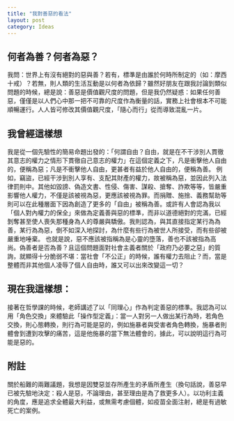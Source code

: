 ```yaml
---
title: "我對善惡的看法"
layout: post
category: Ideas
---
```

## 何者為善？何者為惡？
我問：世界上有沒有絕對的惡與善？若有，標準是由誰於何時所制定的（如：摩西十戒）？若無，則人類的生活互動是以何者為依歸？雖然好朋友在跟我討論到類似問題的時候，總是說：善惡是價值觀尺度的問題，但是我仍然疑惑：如果任何善惡，僅僅是以人們心中那一把不可靠的尺度作為衡量的話，實務上社會根本不可能順暢運行。人人皆可修改其價值觀尺度，「隨心而行」從而導致混亂一片。

## 我曾經這樣想
我是從一個先驗性的簡易命題出發的：「何謂自由？自由，就是在不干涉別人貫徹其意志的權力之情形下貫徹自己意志的權力」在這個定義之下，凡是衝擊他人自由的，便稱為惡；凡是不衝擊他人自由，更甚者有益於他人自由的，便稱為善。
例如，竊盜，已經干涉到別人享有、支配其財產的權力，故被稱為惡，並因此列入法律罰則中。其他如毀謗、偽造文書、性侵、傷害、謀殺、搶奪、詐欺等等，皆嚴重影響他人權力，不僅是該被視為惡，更應該被視為罪。而捐贈、施捨、義務幫助等則可以在此種層面下因為創造了更多的「自由」被稱為善。或許有人會認為我以「個人對內權力的保全」來做為定義善與惡的標準，而非以道德絕對的完滿，已經剝奪甚至使人喪失那種身為人的尊嚴與驕傲。我則認為，與其直接指定某行為為善，某行為為惡，倒不如深入地探討，為什麼有些行為被世人所接受，而有些卻被嚴重地唾棄。
也就是說，惡不應該被指稱為是心靈的墮落，善也不該被指為高尚。偽善者是否為善？且這個問題面對社會主義者關於「政府乃必要之惡」的質詢，就顯得十分脆弱不堪：當社會「不公正」的時候，誰有權力去阻止？而，當是整體而非其他個人凌辱了個人自由時，誰又可以出來改變這一切？

## 現在我這樣想：
接著在哲學課的時候，老師講述了以「同理心」作為判定善惡的標準。我認為可以用「角色交換」來體驗此「操作型定義」：當一人對另一人做出某行為時，若角色交換，則心態轉換，則行為可能是惡的，例如施暴者與受害者角色轉換，施暴者則體會到遭到攻擊的痛苦，這是他施暴的當下無法體會的，據此，可以說明這行為可能是惡的。

## 附註
關於船難的兩難議題，我想是因雙惡並存所產生的矛盾所產生（換句話說，善惡早已被先驗地決定：殺人是惡，不論理由，甚至理由是為了救更多人）。以功利主義的角度，應是追求全體最大利益，或無需考慮個體，如疫苗全面注射，總是有過敏死亡的案例。
